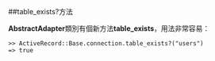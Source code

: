 ##table_exists?方法
           
**AbstractAdapter**類別有個新方法**table\_exists**，用法非常容易：

	>> ActiveRecord::Base.connection.table_exists?("users")
	=> true
